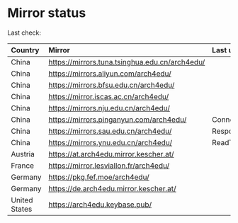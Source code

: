 <script src="./time.js"></script>
# Mirror status
Last check: <script type="text/javascript">localize(1670239006.31284);</script>

|Country|Mirror|Last update|
|:------|:-----|:----------|
|China|https://mirrors.tuna.tsinghua.edu.cn/arch4edu/|<script type="text/javascript">localize(1670222154);</script>|
|China|https://mirrors.aliyun.com/arch4edu/|<script type="text/javascript">localize(1670135541);</script>|
|China|https://mirrors.bfsu.edu.cn/arch4edu/|<script type="text/javascript">localize(1670222154);</script>|
|China|https://mirror.iscas.ac.cn/arch4edu/|<script type="text/javascript">localize(1670222154);</script>|
|China|https://mirrors.nju.edu.cn/arch4edu/|<script type="text/javascript">localize(1670135541);</script>|
|China|https://mirrors.pinganyun.com/arch4edu/|ConnectTimeout|
|China|https://mirrors.sau.edu.cn/arch4edu/|Response 500|
|China|https://mirrors.ynu.edu.cn/arch4edu/|ReadTimeout|
|Austria|https://at.arch4edu.mirror.kescher.at/|<script type="text/javascript">localize(1670222154);</script>|
|France|https://mirror.lesviallon.fr/arch4edu/|<script type="text/javascript">localize(1670178808);</script>|
|Germany|https://pkg.fef.moe/arch4edu/|<script type="text/javascript">localize(1670222154);</script>|
|Germany|https://de.arch4edu.mirror.kescher.at/|<script type="text/javascript">localize(1670222154);</script>|
|United States|https://arch4edu.keybase.pub/|<script type="text/javascript">localize(1670178808);</script>|

<script src="./tablefilter/tablefilter.js"></script>
<script src="./table.js"></script>